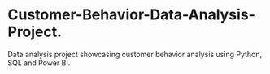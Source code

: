 # Customer-Behavior-Data-Analysis-Project.
Data analysis project showcasing customer behavior analysis using Python, SQL and Power BI.
